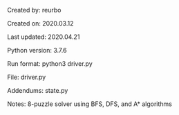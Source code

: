 Created by:		reurbo

Created on:		2020.03.12

Last updated:     2020.04.21

Python version:   3.7.6

Run format:       python3 driver.py <method> <board>

File:     		driver.py

Addendums:        state.py

Notes:    		8-puzzle solver using BFS, DFS, and A* algorithms
